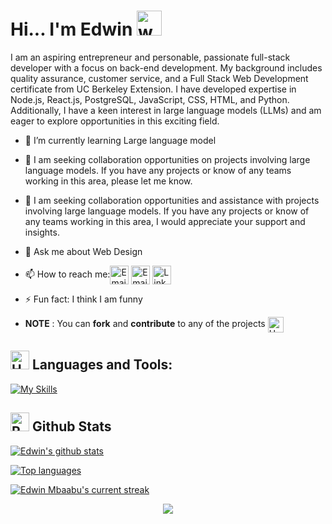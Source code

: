 # Hi... I'm Edwin  <img src="https://user-images.githubusercontent.com/72663882/171687151-bb31c996-c9d2-49c8-b593-734946893b23.gif" alt="waving hand gif" aria-hidden="true" width="40" />

I am an aspiring entrepreneur and personable, passionate full-stack developer with a focus on back-end development. My background includes quality assurance, customer service, and a Full Stack Web Development certificate from UC Berkeley Extension. I have developed expertise in Node.js, React.js, PostgreSQL, JavaScript, CSS, HTML, and Python. Additionally, I have a keen interest in large language models (LLMs) and am eager to explore opportunities in this exciting field.

- 🌱 I’m currently learning Large language model
- 👯 I am seeking collaboration opportunities on projects involving large language models. If you have any projects or know of any teams working in this area, please let me know.
- 🤔 I am seeking collaboration opportunities and assistance with projects involving large language models. If you have any projects or know of any teams working in this area, I would appreciate your support and insights.
- 💬 Ask me about Web Design
- 📫 How to reach me:<a href="https://portforlio-nine.vercel.app/" title="Portfolio"><img alt="Email"  src="https://img.shields.io/badge/website-f59042?style=for-the-badge&logo=About.me&logoColor=white" height="30" align="center"/></a> <a href="mailto:mbaabugitonga@gmail.com" title="Email"><img alt="Email" src="https://img.shields.io/badge/Gmail-D14836?style=for-the-badge&logo=gmail&logoColor=white" height="30" align="center"/></a> <a href="https://www.linkedin.com/in/edwin-mbaabu-a07b7514a/"><img  alt="LinkedIn" title="LinkedIn" src="https://img.shields.io/static/v1?message=LinkedIn&logo=linkedin&label=&color=0077B5&logoColor=white&labelColor=&style=for-the-badge" height="30" align="center" /></a>
- ⚡ Fun fact: I think I am funny


- **NOTE** : You can **fork** and **contribute** to any of the projects <img src="https://raw.githubusercontent.com/Tarikul-Islam-Anik/Animated-Fluent-Emojis/master/Emojis/Hand%20gestures/Handshake.png" alt="Handshake" width="25" height="25" align="center" />


## <img src="https://raw.githubusercontent.com/Tarikul-Islam-Anik/Animated-Fluent-Emojis/master/Emojis/Objects/Hammer%20and%20Wrench.png" alt="Hammer and Wrench" width="30" height="30" /> **Languages and Tools:**  
[![My Skills](https://skillicons.dev/icons?i=html,css,tailwind,js,react,vite,next,expressjs,nodejs,mongodb,postgres,git,github,vscode,postman,stackoverflow&perline=13)](#)

## <img src="https://raw.githubusercontent.com/Tarikul-Islam-Anik/Animated-Fluent-Emojis/master/Emojis/Travel%20and%20places/Rocket.png" alt="Rocket" width="30" height="30" /> Github Stats 

 [![Edwin's github stats](https://bad-apple-github-readme.vercel.app/api?username=gitongah&show_icons=true&count_private=true&line_height=20&icon_color=00b3ff&theme=blue-green&title_color=00b3ff)](#)
 
 [![Top languages](https://github-readme-mwendwa.vercel.app/api/top-langs/?username=gitongah&layout=compact&count_private=true&theme=blue-green&title_color=00b3ff)](#)

[![Edwin Mbaabu's current streak](https://streak-stats.demolab.com/?user=gitongah&count_private=true&theme=blue-green&title_color=00b3ff)](#)

<p align="center">
     <img src="https://capsule-render.vercel.app/api?type=waving&color=gradient&height=100&section=footer"/>
</p>


